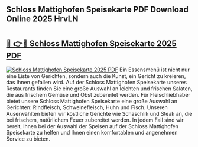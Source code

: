 ## Schloss Mattighofen Speisekarte PDF Download Online 2025 HrvLN

# <h2><a href="http://gc8kcpe.nevu.top/?p=Schloss+Mattighofen+Speisekarte">🔗 👉🔴 Schloss Mattighofen Speisekarte 2025 PDF</a></h2>

[![Schloss Mattighofen Speisekarte 2025 PDF](https://i.imgur.com/dBaPXMq.png)](http://gc8kcpe.nevu.top/?p=Schloss+Mattighofen+Speisekarte)
Ein Essensmenü ist nicht nur eine Liste von Gerichten, sondern auch die Kunst, ein Gericht zu kreieren, das Ihnen gefallen wird. Auf der Schloss Mattighofen Speisekarte unseres Restaurants finden Sie eine große Auswahl an leichten und frischen Salaten, die aus frischem Gemüse und Obst zubereitet werden. Für Fleischliebhaber bietet unsere Schloss Mattighofen Speisekarte eine große Auswahl an Gerichten: Rindfleisch, Schweinefleisch, Huhn und Fisch. Unseren Auserwählten bieten wir köstliche Gerichte wie Schaschlik und Steak an, die bei frischem, natürlichem Feuer zubereitet werden. In jedem Fall sind wir bereit, Ihnen bei der Auswahl der Speisen auf der Schloss Mattighofen Speisekarte zu helfen und Ihnen einen komfortablen und angenehmen Service zu bieten.

